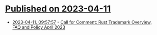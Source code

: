# [Published on 2023-04-11](index.md)

* [2023-04-11, 09:57:57](https://lobste.rs/s/pqkzw0/call_for_comment_rust_trademark_overview) - [Call for Comment: Rust Trademark Overview, FAQ and Policy April 2023](https://docs.google.com/document/d/1ErZlwz9bbSI43dNo-rgQdkovm2h5ycuW220mWSOAuok/mobilebasic)
